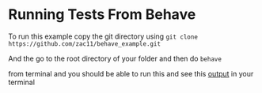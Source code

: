 # Running Tests From Behave


To run this example copy the git directory using ```git clone https://github.com/zac11/behave_example.git```

And the go to the root directory of your folder and then do ```behave```

from terminal and you should be able to run this and see this [output](https://github.com/zac11/behave_example/blob/master/2017-06-28_1230.png) in your terminal


